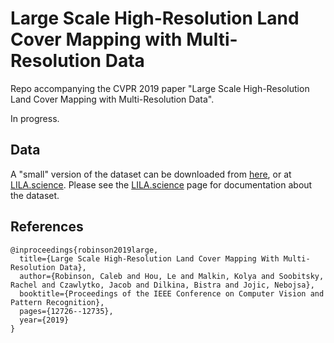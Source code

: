 # Large Scale High-Resolution Land Cover Mapping with Multi-Resolution Data

Repo accompanying the CVPR 2019 paper "Large Scale High-Resolution Land Cover Mapping with Multi-Resolution Data".

In progress.


## Data

A "small" version of the dataset can be downloaded from [here](https://lilablobssc.blob.core.windows.net/lcmcvpr2019/lcm_cvpr2019_small.zip), or at [LILA.science](http://lila.science/datasets/chesapeakelandcover). Please see the [LILA.science](http://lila.science/datasets/chesapeakelandcover) page for documentation about the dataset.

## References

```
@inproceedings{robinson2019large,
  title={Large Scale High-Resolution Land Cover Mapping With Multi-Resolution Data},
  author={Robinson, Caleb and Hou, Le and Malkin, Kolya and Soobitsky, Rachel and Czawlytko, Jacob and Dilkina, Bistra and Jojic, Nebojsa},
  booktitle={Proceedings of the IEEE Conference on Computer Vision and Pattern Recognition},
  pages={12726--12735},
  year={2019}
}
```